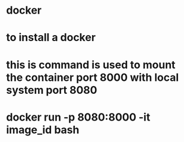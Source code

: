 # docker

# to install a docker 


# this is command is used to mount the container port 8000 with local system port 8080
# docker run -p 8080:8000 -it    image_id bash
